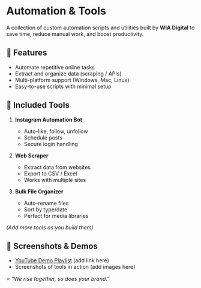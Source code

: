 # Automation & Tools

A collection of custom automation scripts and utilities built by **WIA Digital** to save time, reduce manual work, and boost productivity.

## 🔧 Features
- Automate repetitive online tasks  
- Extract and organize data (scraping / APIs)  
- Multi-platform support (Windows, Mac, Linux)  
- Easy-to-use scripts with minimal setup  

## 📂 Included Tools
1. **Instagram Automation Bot**  
   - Auto-like, follow, unfollow  
   - Schedule posts  
   - Secure login handling  

2. **Web Scraper**  
   - Extract data from websites  
   - Export to CSV / Excel  
   - Works with multiple sites  

3. **Bulk File Organizer**  
   - Auto-rename files  
   - Sort by type/date  
   - Perfect for media libraries  

*(Add more tools as you build them)*  

## 📸 Screenshots & Demos

* [YouTube Demo Playlist](#) (add link here)
* Screenshots of tools in action (add images here)

⭐ *“We rise together, so does your brand.”*
